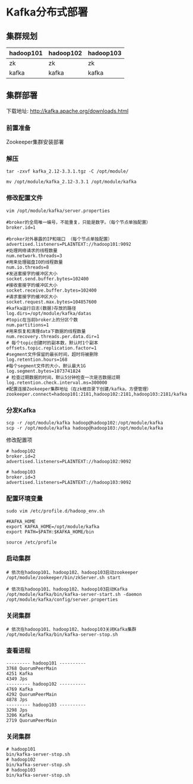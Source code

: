 # Kafka分布式部署

## 集群规划

|hadoop101|hadoop102|hadoop103|
|---|---|---|
|zk    |zk|    zk|
|kafka|    kafka    |kafka|

## 集群部署
下载地址: http://kafka.apache.org/downloads.html

### 前置准备

Zookeeper集群安装部署

### 解压
```shell
tar -zxvf kafka_2.12-3.3.1.tgz -C /opt/module/

mv /opt/module/kafka_2.12-3.3.1 /opt/module/kafka
```

### 修改配置文件
```shell
vim /opt/module/kafka/server.properties
```

```properties
#broker的全局唯一编号，不能重复，只能是数字。（每个节点单独配置）
broker.id=1

#broker对外暴露的IP和端口 （每个节点单独配置）
advertised.listeners=PLAINTEXT://hadoop101:9092
#处理网络请求的线程数量
num.network.threads=3
#用来处理磁盘IO的线程数量
num.io.threads=8
#发送套接字的缓冲区大小
socket.send.buffer.bytes=102400
#接收套接字的缓冲区大小
socket.receive.buffer.bytes=102400
#请求套接字的缓冲区大小
socket.request.max.bytes=104857600
#kafka运行日志(数据)存放的路径
log.dirs=/opt/module/kafka/datas
#topic在当前broker上的分区个数
num.partitions=1
#用来恢复和清理data下数据的线程数量
num.recovery.threads.per.data.dir=1
# 每个topic创建时的副本数，默认时1个副本
offsets.topic.replication.factor=1
#segment文件保留的最长时间，超时将被删除
log.retention.hours=168
#每个segment文件的大小，默认最大1G
log.segment.bytes=1073741824
# 检查过期数据的时间，默认5分钟检查一次是否数据过期
log.retention.check.interval.ms=300000
#配置连接Zookeeper集群地址（在zk根目录下创建/kafka，方便管理）
zookeeper.connect=hadoop101:2181,hadoop102:2181,hadoop103:2181/kafka
```

### 分发Kafka

```shell
scp -r /opt/module/kafka hadoop@hadoop102:/opt/module/kafka
scp -r /opt/module/kafka hadoop@hadoop103:/opt/module/kafka
```

修改配置项
```properties
# hadoop102
broker.id=2
advertised.listeners=PLAINTEXT://hadoop102:9092
```

```properties
# hadoop103
broker.id=3
advertised.listeners=PLAINTEXT://hadoop103:9092
```

### 配置环境变量

```shell
sudo vim /etc/profile.d/hadoop_env.sh

#KAFKA_HOME
export KAFKA_HOME=/opt/module/kafka
export PATH=$PATH:$KAFKA_HOME/bin

source /etc/profile
```

### 启动集群

```shell
# 依次在hadoop101、hadoop102、hadoop103启动zookeeper
/opt/module/zookeeper/bin/zkServer.sh start

# 依次在hadoop101、hadoop102、hadoop103启动Kafka
/opt/module/kafka/bin/kafka-server-start.sh -daemon /opt/module/kafka/config/server.properties
```

### 关闭集群

```shell
# 依次在hadoop101、hadoop102、hadoop103关闭Kafka集群
/opt/module/kafka/bin/kafka-server-stop.sh 
```

### 查看进程

```
--------- hadoop101 ----------
3768 QuorumPeerMain
4251 Kafka
4349 Jps
--------- hadoop102 ----------
4769 Kafka
4292 QuorumPeerMain
4878 Jps
--------- hadoop103 ----------
3298 Jps
3206 Kafka
2719 QuorumPeerMain
```

### 关闭集群

```shell
# hadoop101
bin/kafka-server-stop.sh
# hadoop102
bin/kafka-server-stop.sh
# hadoop103
bin/kafka-server-stop.sh
```